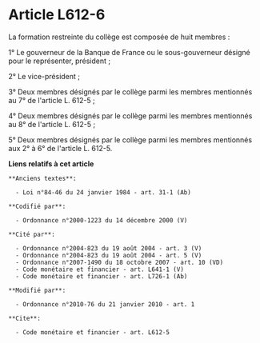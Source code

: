 # Article L612-6

La formation restreinte du collège est composée de huit membres : 

1° Le gouverneur de la Banque de France ou le sous-gouverneur désigné pour le représenter, président ; 

2° Le vice-président ; 

3° Deux membres désignés par le collège parmi les membres mentionnés au 7° de l'article L. 612-5 ; 

4° Deux membres désignés par le collège parmi les membres mentionnés au 8° de l'article L. 612-5 ; 

5° Deux membres désignés par le collège parmi les membres mentionnés aux 2° à 6° de l'article L. 612-5.

**Liens relatifs à cet article**

	**Anciens textes**:

	  - Loi n°84-46 du 24 janvier 1984 - art. 31-1 (Ab)

	**Codifié par**:

	  - Ordonnance n°2000-1223 du 14 décembre 2000 (V)

	**Cité par**:

	  - Ordonnance n°2004-823 du 19 août 2004 - art. 3 (V)
	  - Ordonnance n°2004-823 du 19 août 2004 - art. 5 (V)
	  - Ordonnance n°2007-1490 du 18 octobre 2007 - art. 10 (VD)
	  - Code monétaire et financier - art. L641-1 (V)
	  - Code monétaire et financier - art. L726-1 (Ab)

	**Modifié par**:

	  - Ordonnance n°2010-76 du 21 janvier 2010 - art. 1

	**Cite**:

	  - Code monétaire et financier - art. L612-5
